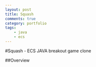 ```yaml
---
layout: post
title: Squash
comments: true
category: portfolio
tags:
    - java
    - ecs
---
```


#Squash - ECS JAVA breakout game clone

##Overview
